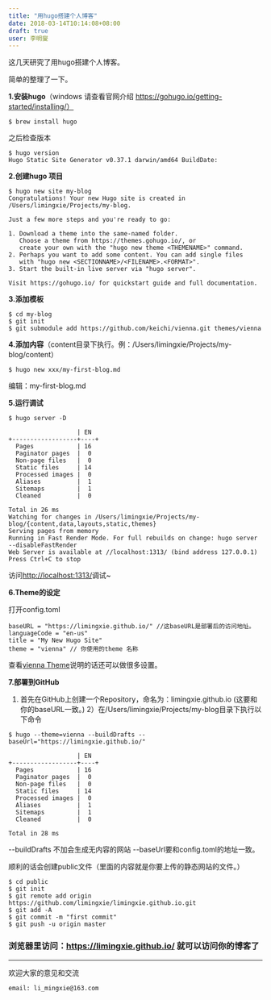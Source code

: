 ```yaml
---
title: "用hugo搭建个人博客"
date: 2018-03-14T10:14:08+08:00
draft: true
user: 李明燮
---
```


这几天研究了用hugo搭建个人博客。

简单的整理了一下。

**1.安装hugo**（windows 请查看官网介绍 https://gohugo.io/getting-started/installing/）

```
$ brew install hugo
```
之后检查版本
```
$ hugo version
Hugo Static Site Generator v0.37.1 darwin/amd64 BuildDate:
```

**2.创建hugo 项目**

```
$ hugo new site my-blog
Congratulations! Your new Hugo site is created in /Users/limingxie/Projects/my-blog.

Just a few more steps and you're ready to go:

1. Download a theme into the same-named folder.
   Choose a theme from https://themes.gohugo.io/, or
   create your own with the "hugo new theme <THEMENAME>" command.
2. Perhaps you want to add some content. You can add single files
   with "hugo new <SECTIONNAME>/<FILENAME>.<FORMAT>".
3. Start the built-in live server via "hugo server".

Visit https://gohugo.io/ for quickstart guide and full documentation.
```

**3.添加模板**

```
$ cd my-blog
$ git init
$ git submodule add https://github.com/keichi/vienna.git themes/vienna
```

**4.添加内容**（content目录下执行。例：/Users/limingxie/Projects/my-blog/content）

```
$ hugo new xxx/my-first-blog.md
```
编辑：my-first-blog.md

**5.运行调试**

```
$ hugo server -D

                   | EN
+------------------+----+
  Pages            | 16
  Paginator pages  |  0
  Non-page files   |  0
  Static files     | 14
  Processed images |  0
  Aliases          |  1
  Sitemaps         |  1
  Cleaned          |  0

Total in 26 ms
Watching for changes in /Users/limingxie/Projects/my-blog/{content,data,layouts,static,themes}
Serving pages from memory
Running in Fast Render Mode. For full rebuilds on change: hugo server --disableFastRender
Web Server is available at //localhost:1313/ (bind address 127.0.0.1)
Press Ctrl+C to stop
```
访问[http://localhost:1313/](http://localhost:1313/)调试~

**6.Theme的设定**

打开config.toml
```
baseURL = "https://limingxie.github.io/" //这baseURL是部署后的访问地址。
languageCode = "en-us"
title = "My New Hugo Site"
theme = "vienna" // 你使用的theme 名称
```
查看[vienna Theme](https://github.com/keichi/vienna)说明的话还可以做很多设置。

**7.部署到GitHub**

1) 首先在GitHub上创建一个Repository，命名为：limingxie.github.io (这要和你的baseURL一致。)
2）在/Users/limingxie/Projects/my-blog目录下执行以下命令
```
$ hugo --theme=vienna --buildDrafts --baseUrl="https://limingxie.github.io/"

                   | EN
+------------------+----+
  Pages            | 16
  Paginator pages  |  0
  Non-page files   |  0
  Static files     | 14
  Processed images |  0
  Aliases          |  1
  Sitemaps         |  1
  Cleaned          |  0

Total in 28 ms
```
 --buildDrafts 不加会生成无内容的网站
 --baseUrl要和config.toml的地址一致。

 顺利的话会创建public文件（里面的内容就是你要上传的静态网站的文件。）

 ```
$ cd public
$ git init
$ git remote add origin https://github.com/limingxie/limingxie.github.io.git
$ git add -A
$ git commit -m "first commit"
$ git push -u origin master
 ```

### 浏览器里访问：https://limingxie.github.io/ 就可以访问你的博客了


----------------------------------------------
欢迎大家的意见和交流

`email: li_mingxie@163.com`